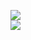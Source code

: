 [![](https://img.shields.io/badge/Made%20With-Github%20Spray-lightgrey.svg?style=for-the-badge&logo=github)](https://github.com/Annihil/github-spray#15311)  
[![](https://i.imgur.com/2DrTn0Z.gif)](https://github.com/Annihil/github-spray)